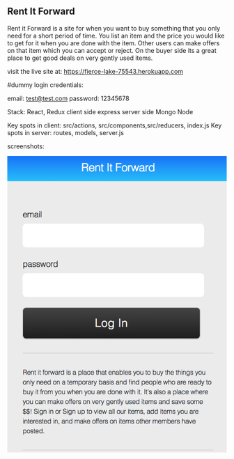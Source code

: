 ## Rent It Forward

Rent it Forward is a site for when you want to buy something that you only need for a short period of time. You list an item and the price you would like to get for it when you are done with the item. Other users can make offers on that item which you can accept or reject. On the buyer side its a great place to get good deals on very gently used items.

visit the live site at: https://fierce-lake-75543.herokuapp.com

#dummy login credentials:

email: test@test.com
password: 12345678

Stack:
React, Redux client side
express server side
Mongo
Node

Key spots in client: src/actions, src/components,src/reducers, index.js
Key spots in server: routes, models, server.js

screenshots:

![Sign In/Up page](readme_screenshots/login_landing.png)



